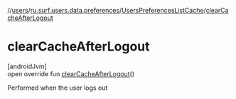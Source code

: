 //[users](../../../index.md)/[ru.surf.users.data.preferences](../index.md)/[UsersPreferencesListCache](index.md)/[clearCacheAfterLogout](clear-cache-after-logout.md)

# clearCacheAfterLogout

[androidJvm]\
open override fun [clearCacheAfterLogout](clear-cache-after-logout.md)()

Performed when the user logs out
